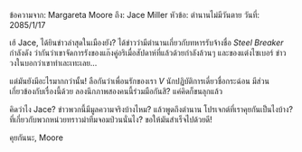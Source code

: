 ข้อความจาก: Margareta Moore
ถึง: Jace Miller
หัวข้อ: ตำนานไม่มีวันตาย
วันที่: 2085/1/17

เฮ้ Jace, ได้ยินข่าวล่าสุดในเมืองยัง? ได้ข่าวว่ามีตำนานเกี่ยวกับทหารรับจ้างชื่อ _Steel Breaker_ กำลังดัง ว่ากันว่าเขาจัดการรังของแก๊งคู่อริเมื่อสัปดาห์ที่แล้วด้วยกำลังล้วนๆ และของแต่งไซเบอร์ ข่าววงในบอกว่าเขาทำเละเทะเลย...

แต่มันยังมีอะไรมากกว่านั้น! ลือกันว่าเพื่อนรักของเรา _V_ นักปฏิบัติการเดี่ยวชื่อกระฉ่อน มีส่วนเกี่ยวข้องกับเรื่องนี้ด้วย ลองนึกภาพสองคนนี้ร่วมมือกันสิ? แค่คิดก็ขนลุกแล้ว

คิดว่าไง Jace? ข่าวพวกนี้มีมูลความจริงบ้างไหม? แล้วพูดถึงตำนาน โปรเจกต์ที่เราคุยกันเป็นไงบ้าง? ที่เกี่ยวกับพวกหน่วยทราวม่าทีมจอมป่วนนั่นไง? ขอให้มันสำเร็จไปด้วยดี!

คุยกันนะ,
Moore
